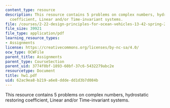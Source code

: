 ```yaml
---
content_type: resource
description: This resource contains 5 problems on complex numbers, hydrostatic restoring
  coefficient, Linear and/or Time-invariant systems.
file: /courses/2-22-design-principles-for-ocean-vehicles-13-42-spring-2005/62ac9ea8b219a6e8dddedd1d3b7d084b_hw1.pdf
file_size: 39921
file_type: application/pdf
learning_resource_types:
- Assignments
license: https://creativecommons.org/licenses/by-nc-sa/4.0/
ocw_type: OCWFile
parent_title: Assignments
parent_type: CourseSection
parent_uid: 3774f0bf-1893-60bf-37c6-5432279abc2e
resourcetype: Document
title: hw1.pdf
uid: 62ac9ea8-b219-a6e8-ddde-dd1d3b7d084b
---
```

This resource contains 5 problems on complex numbers, hydrostatic restoring coefficient, Linear and/or Time-invariant systems.